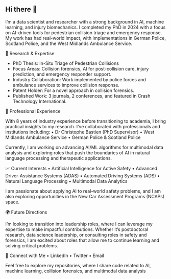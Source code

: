 ## Hi there 👋

I’m a data scientist and researcher with a strong background in AI, machine learning, and injury biomechanics. I completed my PhD in 2024 with a focus on AI-driven tools for pedestrian collision triage and emergency response. My work has had real-world impact, with implementations in German Police, Scotland Police, and the West Midlands Ambulance Service.

🔬 Research & Expertise
- PhD Thesis: In-Situ Triage of Pedestrian Collisions
- Focus Areas: Collision forensics, AI for post-collision care, injury prediction, and emergency responder support.
- Industry Collaboration: Work implemented by police forces and ambulance services to improve collision response.
- Patent Holder: For a novel approach in collision forensics.
- Published Work: 3 journals, 2 conferences, and featured in Crash Technology International.

💼 Professional Experience

With 8 years of industry experience before transitioning to academia, I bring practical insights to my research. I’ve collaborated with professionals and institutions including:
	•	Dr Christophe Bastien (PhD Supervisor)
	•	West Midlands Ambulance Service
	•	German Police & Scotland Police

Currently, I am working on advancing AI/ML algorithms for multimodal data analysis and exploring roles that push the boundaries of AI in natural language processing and therapeutic applications.

📈 Current Interests
	•	Artificial Intelligence for Active Safety
	•	Advanced Driver-Assistance Systems (ADAS)
	•	Automated Driving Systems (ADS)
	•	Natural Language Processing
	•	Multimodal Data Analytics

I am passionate about applying AI to real-world safety problems, and I am also exploring opportunities in the New Car Assessment Programs (NCAPs) space.

🌍 Future Directions

I’m looking to transition into leadership roles, where I can leverage my expertise to make impactful contributions. Whether it’s postdoctoral research, data science leadership, or consulting roles in safety and forensics, I am excited about roles that allow me to continue learning and solving critical problems.

🔗 Connect with Me
	•	LinkedIn
	•	Twitter
	•	Email

Feel free to explore my repositories, where I share code related to AI, machine learning, collision forensics, and multimodal data analysis
